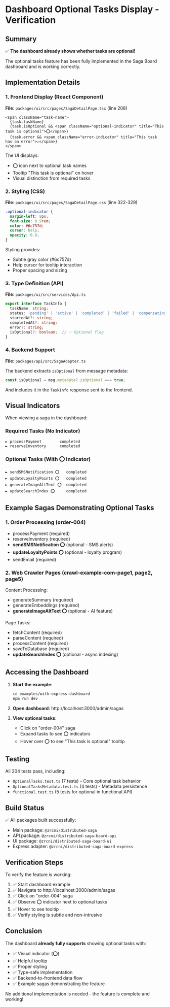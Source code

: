 # Dashboard Optional Tasks Display - Verification

## Summary

✅ **The dashboard already shows whether tasks are optional!**

The optional tasks feature has been fully implemented in the Saga Board dashboard and is working correctly.

## Implementation Details

### 1. Frontend Display (React Component)

**File**: `packages/ui/src/pages/SagaDetailPage.tsx` (line 208)

```tsx
<span className="task-name">
  {task.taskName}
  {task.isOptional && <span className="optional-indicator" title="This task is optional">⭕</span>}
  {task.error && <span className="error-indicator" title="This task has an error">⚠️</span>}
</span>
```

The UI displays:
- ⭕ icon next to optional task names
- Tooltip "This task is optional" on hover
- Visual distinction from required tasks

### 2. Styling (CSS)

**File**: `packages/ui/src/pages/SagaDetailPage.css` (line 322-329)

```css
.optional-indicator {
  margin-left: 8px;
  font-size: 0.9rem;
  color: #6c757d;
  cursor: help;
  opacity: 0.8;
}
```

Styling provides:
- Subtle gray color (#6c757d)
- Help cursor for tooltip interaction
- Proper spacing and sizing

### 3. Type Definition (API)

**File**: `packages/ui/src/services/Api.ts`

```typescript
export interface TaskInfo {
  taskName: string;
  status: 'pending' | 'active' | 'completed' | 'failed' | 'compensating' | 'compensated';
  startedAt?: string;
  completedAt?: string;
  error?: string;
  isOptional?: boolean;  // ✅ Optional flag
}
```

### 4. Backend Support

**File**: `packages/api/src/SagaAdapter.ts`

The backend extracts `isOptional` from message metadata:

```typescript
const isOptional = msg.metadata?.isOptional === true;
```

And includes it in the `TaskInfo` response sent to the frontend.

## Visual Indicators

When viewing a saga in the dashboard:

### Required Tasks (No Indicator)
```
► processPayment        completed
► reserveInventory      completed
```

### Optional Tasks (With ⭕ Indicator)
```
► sendSMSNotification ⭕   completed
► updateLoyaltyPoints ⭕   completed
► generateImageAltText ⭕  completed
► updateSearchIndex ⭕     completed
```

## Example Sagas Demonstrating Optional Tasks

### 1. Order Processing (order-004)
- processPayment (required)
- reserveInventory (required)
- **sendSMSNotification ⭕** (optional - SMS alerts)
- **updateLoyaltyPoints ⭕** (optional - loyalty program)
- sendEmail (required)

### 2. Web Crawler Pages (crawl-example-com-page1, page2, page5)
Content Processing:
- generateSummary (required)
- generateEmbeddings (required)
- **generateImageAltText ⭕** (optional - AI feature)

Page Tasks:
- fetchContent (required)
- parseContent (required)
- processContent (required)
- saveToDatabase (required)
- **updateSearchIndex ⭕** (optional - async indexing)

## Accessing the Dashboard

1. **Start the example**:
   ```bash
   cd examples/with-express-dashboard
   npm run dev
   ```

2. **Open dashboard**: http://localhost:3000/admin/sagas

3. **View optional tasks**:
   - Click on "order-004" saga
   - Expand tasks to see ⭕ indicators
   - Hover over ⭕ to see "This task is optional" tooltip

## Testing

All 204 tests pass, including:
- `OptionalTasks.test.ts` (7 tests) - Core optional task behavior
- `OptionalTasksMetadata.test.ts` (4 tests) - Metadata persistence
- `functional.test.ts` (5 tests for optional in functional API)

## Build Status

✅ All packages built successfully:
- Main package: `@zrcni/distributed-saga`
- API package: `@zrcni/distributed-saga-board-api`
- UI package: `@zrcni/distributed-saga-board-ui`
- Express adapter: `@zrcni/distributed-saga-board-express`

## Verification Steps

To verify the feature is working:

1. ✅ Start dashboard example
2. ✅ Navigate to http://localhost:3000/admin/sagas
3. ✅ Click on "order-004" saga
4. ✅ Observe ⭕ indicator next to optional tasks
5. ✅ Hover to see tooltip
6. ✅ Verify styling is subtle and non-intrusive

## Conclusion

The dashboard **already fully supports** showing optional tasks with:
- ✅ Visual indicator (⭕)
- ✅ Helpful tooltip
- ✅ Proper styling
- ✅ Type-safe implementation
- ✅ Backend-to-frontend data flow
- ✅ Example sagas demonstrating the feature

No additional implementation is needed - the feature is complete and working!
